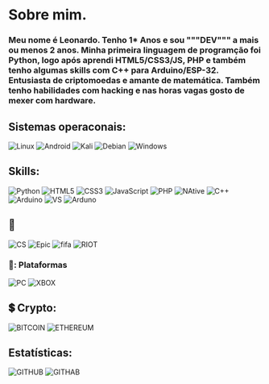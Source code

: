 # Sobre mim.

### Meu nome é Leonardo. Tenho 1* Anos e sou """DEV""" a mais ou menos 2 anos. Minha primeira linguagem de programção foi Python, logo após aprendi HTML5/CSS3/JS, PHP e também tenho algumas skills com C++ para Arduino/ESP-32. Entusiasta de criptomoedas e amante de matemática. Também tenho habilidades com hacking e nas horas vagas gosto de mexer com hardware.

## Sistemas operaconais:
![Linux](https://img.shields.io/badge/Linux-FCC624?style=for-the-badge&logo=linux&logoColor=black) ![Android](https://img.shields.io/badge/Android-3DDC84?style=for-the-badge&logo=android&logoColor=white) ![Kali](https://img.shields.io/badge/Kali_Linux-557C94?style=for-the-badge&logo=kali-linux&logoColor=white) ![Debian](https://img.shields.io/badge/Debian-A81D33?style=for-the-badge&logo=debian&logoColor=white) ![Windows](https://img.shields.io/badge/Windows-0078D6?style=for-the-badge&logo=windows&logoColor=white)

## Skills:
![Python](https://img.shields.io/badge/Python-14354C?style=for-the-badge&logo=python&logoColor=white) ![HTML5](https://img.shields.io/badge/HTML5-E34F26?style=for-the-badge&logo=html5&logoColor=white) ![CSS3](https://img.shields.io/badge/CSS3-1572B6?style=for-the-badge&logo=css3&logoColor=white) ![JavaScript](https://img.shields.io/badge/JavaScript-F7DF1E?style=for-the-badge&logo=javascript&logoColor=black) ![PHP](https://img.shields.io/badge/PHP-777BB4?style=for-the-badge&logo=php&logoColor=white) ![NAtive](https://img.shields.io/badge/React_Native-20232A?style=for-the-badge&logo=react&logoColor=61DAFB) ![C++](https://img.shields.io/badge/C%2B%2B-00599C?style=for-the-badge&logo=c%2B%2B&logoColor=white) ![Arduino](https://img.shields.io/badge/Arduino_IDE-00979D?style=for-the-badge&logo=arduino&logoColor=white) ![VS](https://img.shields.io/badge/Visual_Studio_Code-0078D4?style=for-the-badge&logo=visual%20studio%20code&logoColor=white) ![Arduno](https://img.shields.io/badge/Arduino-00979D?style=for-the-badge&logo=Arduino&logoColor=white)

## 👾
![CS](https://img.shields.io/badge/Counter_Strike-000000?style=for-the-badge&logo=counter-strike&logoColor=white) ![Epic](https://img.shields.io/badge/Epic%20Games-313131?style=for-the-badge&logo=Epic%20Games&logoColor=white) ![fifa](https://img.shields.io/badge/FIFA-B7312F?style=for-the-badge&logo=fifa&logoColor=white) ![RIOT](https://img.shields.io/badge/Riot_Games-D32936?style=for-the-badge&logo=riot-games&logoColor=white)
### 👾: Plataformas
![PC](https://img.shields.io/badge/Steam-000000?style=for-the-badge&logo=steam&logoColor=white
) ![XBOX](https://img.shields.io/badge/Xbox-107C10?style=for-the-badge&logo=xbox&logoColor=white)

## 💲 Crypto:
![BITCOIN](https://img.shields.io/badge/Bitcoin-000000?style=for-the-badge&logo=bitcoin&logoColor=white) ![ETHEREUM](https://img.shields.io/badge/Ethereum-3C3C3D?style=for-the-badge&logo=Ethereum&logoColor=white)

## Estatísticas:
![GITHUB](https://github-readme-stats.vercel.app/api/top-langs/?username=leodacibersecurity&theme=blue-green
)
![GITHAB](https://github-readme-stats.vercel.app/api?username=leodacibersecurity&theme=blue-green)
